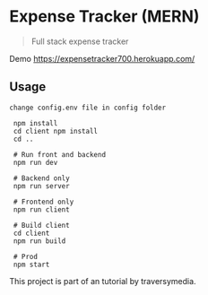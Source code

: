 # Expense Tracker (MERN)

> Full stack expense tracker

Demo https://expensetracker700.herokuapp.com/

## Usage

```
change config.env file in config folder
```

```
 npm install
 cd client npm install
 cd ..
 
 # Run front and backend
 npm run dev
 
 # Backend only
 npm run server
 
 # Frontend only
 npm run client
 
 # Build client
 cd client
 npm run build
 
 # Prod
 npm start
```

This project is part of an tutorial by traversymedia.
